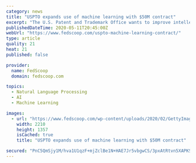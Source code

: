 ```yaml
---
category: news
title: "USPTO expands use of machine learning with $50M contract"
excerpt: "The U.S. Patent and Trademark Office wants to improve intellectual property registration using machine learning, natural language processing and artificial intelligence covered under a $50 million contract award announced Monday."
publishedDateTime: 2020-05-11T20:45:00Z
webUrl: "https://www.fedscoop.com/uspto-machine-learning-contract/"
type: article
quality: 21
heat: 21
published: false

provider:
  name: FedScoop
  domain: fedscoop.com

topics:
  - Natural Language Processing
  - AI
  - Machine Learning

images:
  - url: "https://www.fedscoop.com/wp-content/uploads/2020/02/GettyImages-1075006418.jpg"
    width: 2210
    height: 1357
    isCached: true
    title: "USPTO expands use of machine learning with $50M contract"

secured: "PnC5QmSjy1M/hva1U1qzF+mjZclBe1N+HAE7Jr5vbgwCS/3pxAtRtvn5XAPKS9XB5NL/vPDNvS3BateGX/MqLXkPrKLMbPnLaCyAK8O7lUXyqhL97ccB3svvsZvQmIt+h/TrFYXEshPbzGuYeAWGd7TKsDct7aR3Gm/4hmu/OcCHlr8FYcH9TdbYl0KOik2rIT0zWplDSnBYtKfxfbzKRZOLTUbK0pLiSZGH1TY4hqR9WMvaRSvnorbMVPJa6dpR0wrR2wnYPnztP6vRRD797Sr96LG3m7EDqjcNHKFiLXGkHYiP6weLD2MnoZHFUJ+5;GDOv6UTz0qYNz0Y80RBuYQ=="
---
```


